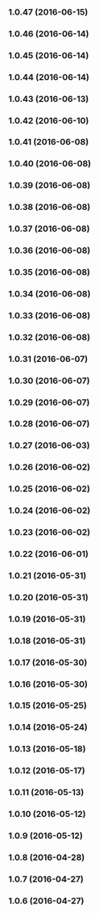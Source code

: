 ### 1.0.47 (2016-06-15)


### 1.0.46 (2016-06-14)


### 1.0.45 (2016-06-14)


### 1.0.44 (2016-06-14)


### 1.0.43 (2016-06-13)


### 1.0.42 (2016-06-10)


### 1.0.41 (2016-06-08)


### 1.0.40 (2016-06-08)


### 1.0.39 (2016-06-08)


### 1.0.38 (2016-06-08)


### 1.0.37 (2016-06-08)


### 1.0.36 (2016-06-08)


### 1.0.35 (2016-06-08)


### 1.0.34 (2016-06-08)


### 1.0.33 (2016-06-08)


### 1.0.32 (2016-06-08)


### 1.0.31 (2016-06-07)


### 1.0.30 (2016-06-07)


### 1.0.29 (2016-06-07)


### 1.0.28 (2016-06-07)


### 1.0.27 (2016-06-03)


### 1.0.26 (2016-06-02)


### 1.0.25 (2016-06-02)


### 1.0.24 (2016-06-02)


### 1.0.23 (2016-06-02)


### 1.0.22 (2016-06-01)


### 1.0.21 (2016-05-31)


### 1.0.20 (2016-05-31)


### 1.0.19 (2016-05-31)


### 1.0.18 (2016-05-31)


### 1.0.17 (2016-05-30)


### 1.0.16 (2016-05-30)


### 1.0.15 (2016-05-25)


### 1.0.14 (2016-05-24)


### 1.0.13 (2016-05-18)


### 1.0.12 (2016-05-17)


### 1.0.11 (2016-05-13)


### 1.0.10 (2016-05-12)


### 1.0.9 (2016-05-12)


### 1.0.8 (2016-04-28)


### 1.0.7 (2016-04-27)


### 1.0.6 (2016-04-27)


